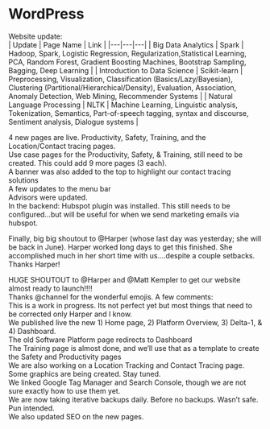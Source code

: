 # WordPress

Website update:<br>
| Update  | Page Name  | Link  | 
|---|---|---|
| Big Data Analytics   | Spark  | Hadoop, Spark, Logistic Regression, Regularization,Statistical Learning, PCA, Random Forest, Gradient Boosting Machines, Bootstrap Sampling, Bagging, Deep Learning | 
| Introduction to Data Science  | Scikit-learn  | Preprocessing, Visualization, Classification (Basics/Lazy/Bayesian), Clustering (Partitional/Hierarchical/Density), Evaluation, Association, Anomaly Detection, Web Mining, Recommender Systems  | 
| Natural Language Processing  | NLTK  | Machine Learning, Linguistic analysis, Tokenization, Semantics, Part-of-speech tagging, syntax and discourse, Sentiment analysis, Dialogue systems  | 



4 new pages are live. Productivity, Safety, Training, and the Location/Contact tracing pages.  <br>
Use case pages for the Productivity, Safety, & Training, still need to be created.  This could add 9 more pages (3 each). <br>
A banner was also added to the top to highlight our contact tracing solutions<br>
A few updates to the menu bar<br>
Advisors were updated.<br>
In the backend: Hubspot plugin was installed.  This still needs to be configured…but will be useful for when we send marketing emails via hubspot.<br>

Finally, big big shoutout to @Harper (whose last day was yesterday; she will be back in June).  Harper worked long days to get this finished.  She accomplished much in her short time with us….despite a couple setbacks.  Thanks Harper! 

HUGE SHOUTOUT to @Harper and @Matt Kempler to get our website almost ready to launch!!!!<br>
Thanks @channel for the  wonderful emojis.  A few comments:<br>
This is a work in progress.  Its not perfect yet but most things that need to be corrected only Harper and I know.<br>
We published live the new 1) Home page, 2) Platform Overview, 3) Delta-1, & 4) Dashboard.<br>
The old Software Platform page redirects to Dashboard <br>
The  Training page is almost done, and we’ll use that as a template to create the Safety and Productivity pages<br>
We are also working on a Location Tracking and Contact Tracing page.  Some graphics are being created.  Stay tuned.<br>
We linked Google Tag Manager and Search Console, though we are not sure exactly how to use them yet.<br>
We are now taking iterative backups daily.  Before no backups.  Wasn’t safe.  Pun intended.<br>
We also updated SEO on the new pages. <br>
